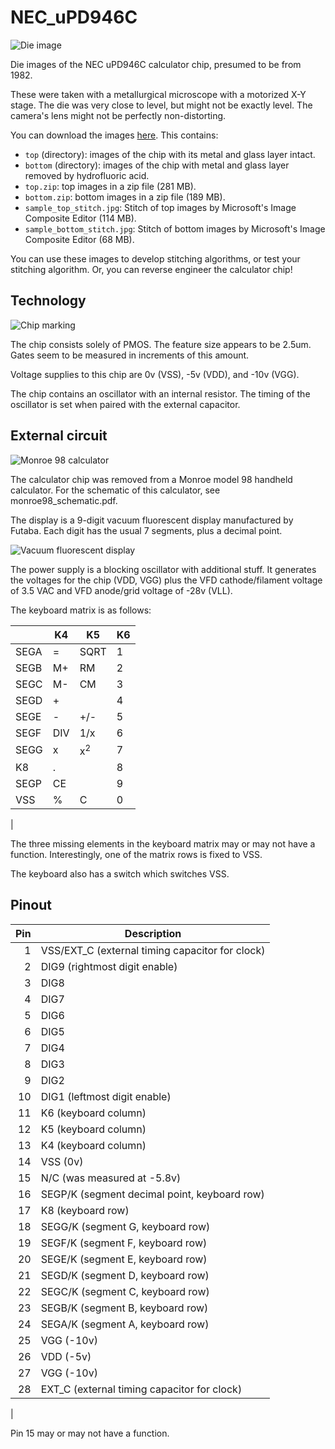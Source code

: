 # NEC_uPD946C

![Die image](https://https://github.com/RobertBaruch/NEC_uPD946C/blob/master/thumb.jpg)

Die images of the NEC uPD946C calculator chip, presumed to be from 1982.

These were taken with a metallurgical microscope with a motorized X-Y stage. The die was very close to level, but might not be exactly level. The camera's lens might not be perfectly non-distorting.

You can download the images [here](https://drive.google.com/drive/folders/1EZuC4RS0huGkSnrBKzJFUDfczR2DHr1X?usp=sharing). This contains:

* `top` (directory): images of the chip with its metal and glass layer intact.
* `bottom` (directory): images of the chip with metal and glass layer removed by hydrofluoric acid.
* `top.zip`: top images in a zip file (281 MB).
* `bottom.zip`: bottom images in a zip file (189 MB).
* `sample_top_stitch.jpg`: Stitch of top images by Microsoft's Image Composite Editor (114 MB).
* `sample_bottom_stitch.jpg`: Stitch of bottom images by Microsoft's Image Composite Editor (68 MB).

You can use these images to develop stitching algorithms, or test your stitching algorithm. Or, you can reverse engineer the calculator chip!


## Technology

![Chip marking](https://https://github.com/RobertBaruch/NEC_uPD946C/blob/master/chip_marking.jpg)

The chip consists solely of PMOS. The feature size appears to be 2.5um. Gates seem to be measured in increments of this amount.

Voltage supplies to this chip are 0v (VSS), -5v (VDD), and -10v (VGG).

The chip contains an oscillator with an internal resistor. The timing of the oscillator is set when paired with the external capacitor.

## External circuit

![Monroe 98 calculator](https://https://github.com/RobertBaruch/NEC_uPD946C/blob/master/monroe98.jpg)

The calculator chip was removed from a Monroe model 98 handheld calculator. For the schematic of this calculator, see monroe98_schematic.pdf.

The display is a 9-digit vacuum fluorescent display manufactured by Futaba. Each digit has the usual 7 segments, plus a decimal point.

![Vacuum fluorescent display](https://https://github.com/RobertBaruch/NEC_uPD946C/blob/master/vfd.jpg)

The power supply is a blocking oscillator with additional stuff. It generates the voltages for the chip (VDD, VGG) plus the VFD cathode/filament voltage of 3.5 VAC and VFD anode/grid voltage of -28v (VLL).

The keyboard matrix is as follows:

|      | K4 | K5 | K6
|------|----|----|----
| SEGA | =  |SQRT| 1
| SEGB | M+ | RM | 2
| SEGC | M- | CM | 3
| SEGD | +  |    | 4
| SEGE | -  | +/-| 5
| SEGF | DIV| 1/x| 6
| SEGG | x  |x<sup>2</sup> | 7
| K8   | .  |    | 8
| SEGP | CE |    | 9
| VSS  | %  | C  | 0
|

The three missing elements in the keyboard matrix may or may not have a function. Interestingly, one of the matrix
rows is fixed to VSS.

The keyboard also has a switch which switches VSS.

## Pinout

| Pin  | Description 
|-----:|-------------
| 1    | VSS/EXT_C (external timing capacitor for clock)
| 2    | DIG9 (rightmost digit enable)
| 3    | DIG8
| 4    | DIG7
| 5    | DIG6
| 6    | DIG5
| 7    | DIG4
| 8    | DIG3
| 9    | DIG2
| 10   | DIG1 (leftmost digit enable)
| 11   | K6 (keyboard column)
| 12   | K5 (keyboard column)
| 13   | K4 (keyboard column)
| 14   | VSS (0v)
| 15   | N/C (was measured at -5.8v)
| 16   | SEGP/K (segment decimal point, keyboard row)
| 17   | K8 (keyboard row)
| 18   | SEGG/K (segment G, keyboard row)
| 19   | SEGF/K (segment F, keyboard row)
| 20   | SEGE/K (segment E, keyboard row)
| 21   | SEGD/K (segment D, keyboard row)
| 22   | SEGC/K (segment C, keyboard row)
| 23   | SEGB/K (segment B, keyboard row)
| 24   | SEGA/K (segment A, keyboard row)
| 25   | VGG (-10v)
| 26   | VDD (-5v)
| 27   | VGG (-10v)
| 28   | EXT_C (external timing capacitor for clock)
|

Pin 15 may or may not have a function.
